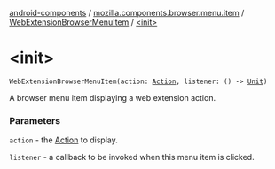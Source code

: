 [android-components](../../index.md) / [mozilla.components.browser.menu.item](../index.md) / [WebExtensionBrowserMenuItem](index.md) / [&lt;init&gt;](./-init-.md)

# &lt;init&gt;

`WebExtensionBrowserMenuItem(action: `[`Action`](../../mozilla.components.concept.engine.webextension/-action/index.md)`, listener: () -> `[`Unit`](https://kotlinlang.org/api/latest/jvm/stdlib/kotlin/-unit/index.html)`)`

A browser menu item displaying a web extension action.

### Parameters

`action` - the [Action](../../mozilla.components.concept.engine.webextension/-action/index.md) to display.

`listener` - a callback to be invoked when this menu item is clicked.